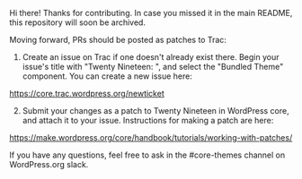 Hi there! Thanks for contributing. In case you missed it in the main README, this repository will soon be archived.

Moving forward, PRs should be posted as patches to Trac:

1. Create an issue on Trac if one doesn't already exist there. Begin your issue's title with "Twenty Nineteen: ", and select the "Bundled Theme" component. You can create a new issue here:

https://core.trac.wordpress.org/newticket

2. Submit your changes as a patch to Twenty Nineteen in WordPress core, and attach it to your issue. Instructions for making a patch are here:

https://make.wordpress.org/core/handbook/tutorials/working-with-patches/

If you have any questions, feel free to ask in the #core-themes channel on WordPress.org slack. 